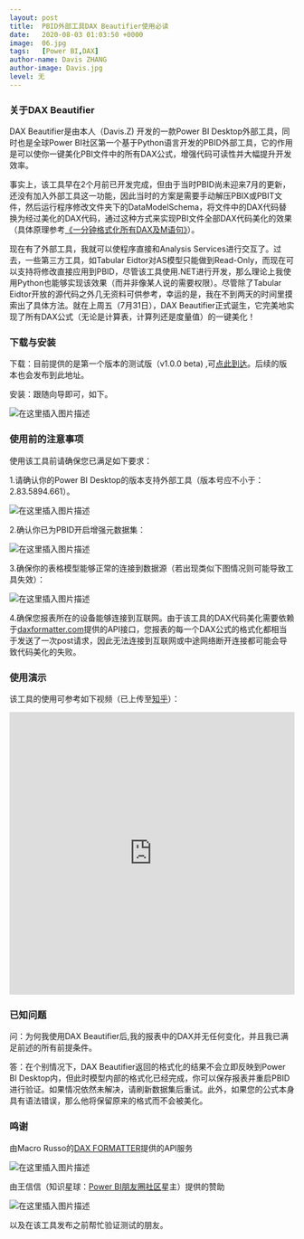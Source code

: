 ```yaml
---
layout: post
title:  PBID外部工具DAX Beautifier使用必读
date:   2020-08-03 01:03:50 +0000
image:  06.jpg
tags:   [Power BI,DAX]
author-name: Davis ZHANG
author-image: Davis.jpg
level: 无
---
```


### 关于DAX Beautifier

DAX Beautifier是由本人（Davis.Z) 开发的一款Power BI Desktop外部工具，同时也是全球Power BI社区第一个基于Python语言开发的PBID外部工具，它的作用是可以使你一键美化PBI文件中的所有DAX公式，增强代码可读性并大幅提升开发效率。

事实上，该工具早在2个月前已开发完成，但由于当时PBID尚未迎来7月的更新，还没有加入外部工具这一功能，因此当时的方案是需要手动解压PBIX或PBIT文件，然后运行程序修改文件夹下的DataModelSchema，将文件中的DAX代码替换为经过美化的DAX代码，通过这种方式来实现PBI文件全部DAX代码美化的效果（具体原理参考[《一分钟格式化所有DAX及M语句》](https://d-bi.gitee.io/dax-m-formatter-tool/)）。

现在有了外部工具，我就可以使程序直接和Analysis Services进行交互了。过去，一些第三方工具，如Tabular Eidtor对AS模型只能做到Read-Only，而现在可以支持将修改直接应用到PBID，尽管该工具使用.NET进行开发，那么理论上我使用Python也能够实现该效果（而并非像某人说的需要权限）。尽管除了Tabular Eidtor开放的源代码之外几无资料可供参考，幸运的是，我在不到两天的时间里摸索出了具体方法。就在上周五（7月31日），DAX Beautifier正式诞生，它完美地实现了所有DAX公式（无论是计算表，计算列还是度量值）的一键美化！

### 下载与安装

下载：目前提供的是第一个版本的测试版（v1.0.0 beta) ,可[点此到达](https://github.com/DavisZHANG-BlogOnly/dax-beautifier)。后续的版本也会发布到此地址。

安装：跟随向导即可，如下。

![在这里插入图片描述](https://img-blog.csdnimg.cn/20200803110303755.png?x-oss-process=image/watermark,type_ZmFuZ3poZW5naGVpdGk,shadow_10,text_RC1CSSB8IERhdmlzIG9uIEJJ,size_16,color_FFFFFF,t_70)



### 使用前的注意事项

使用该工具前请确保您已满足如下要求：

1.请确认你的Power BI Desktop的版本支持外部工具（版本号应不小于：2.83.5894.661）。

![在这里插入图片描述](https://img-blog.csdnimg.cn/20200803110918521.png?x-oss-process=image/watermark,type_ZmFuZ3poZW5naGVpdGk,shadow_10,text_RC1CSSB8IERhdmlzIG9uIEJJ,size_16,color_FFFFFF,t_70)

2.确认你已为PBID开启增强元数据集：

![在这里插入图片描述](https://img-blog.csdnimg.cn/20200803111024197.png?x-oss-process=image/watermark,type_ZmFuZ3poZW5naGVpdGk,shadow_10,text_RC1CSSB8IERhdmlzIG9uIEJJ,size_16,color_FFFFFF,t_70)

3.确保你的表格模型能够正常的连接到数据源（若出现类似下图情况则可能导致工具失效）：

![在这里插入图片描述](https://img-blog.csdnimg.cn/20200803111231330.png?x-oss-process=image/watermark,type_ZmFuZ3poZW5naGVpdGk,shadow_10,text_RC1CSSB8IERhdmlzIG9uIEJJ,size_16,color_FFFFFF,t_70)

4.确保您报表所在的设备能够连接到互联网。由于该工具的DAX代码美化需要依赖于[daxformatter.com](https://www.daxformatter.com/)提供的API接口，您报表的每一个DAX公式的格式化都相当于发送了一次post请求，因此无法连接到互联网或中途网络断开连接都可能会导致代码美化的失败。


### 使用演示

该工具的使用可参考如下视频（已上传至[知乎](https://www.zhihu.com/zvideo/1273579251229470720)）：


<iframe width="100%" height="500px" allow="autoplay" src="https://player.youku.com/embed/XNDc3OTkyODE3Mg==?client_id=644f9cfcb7c5a867&amp;password=&amp;autoplay=false#cloud.youku.com" name="iframeId" id="iframeId" frameborder="0" allowfullscreen="true" scrolling="no"></iframe>


### 已知问题

问：为何我使用DAX Beautifier后,我的报表中的DAX并无任何变化，并且我已满足前述的所有前提条件。

答：在个别情况下，DAX Beautifier返回的格式化的结果不会立即反映到Power BI Desktop内，但此时模型内部的格式化已经完成，你可以保存报表并重启PBID进行验证。如果情况依然未解决，请刷新数据集后重试。此外，如果您的公式本身具有语法错误，那么他将保留原来的格式而不会被美化。

### 鸣谢

由Macro Russo的[DAX FORMATTER](https://www.daxformatter.com/)提供的API服务

![在这里插入图片描述](https://img-blog.csdnimg.cn/20200803114654732.png)

由王信信（知识星球：[Power BI朋友圈社区](http://powerbiquan.com/)星主）提供的赞助

![在这里插入图片描述](https://img-blog.csdnimg.cn/20200803114617795.jpg)

以及在该工具发布之前帮忙验证测试的朋友。




